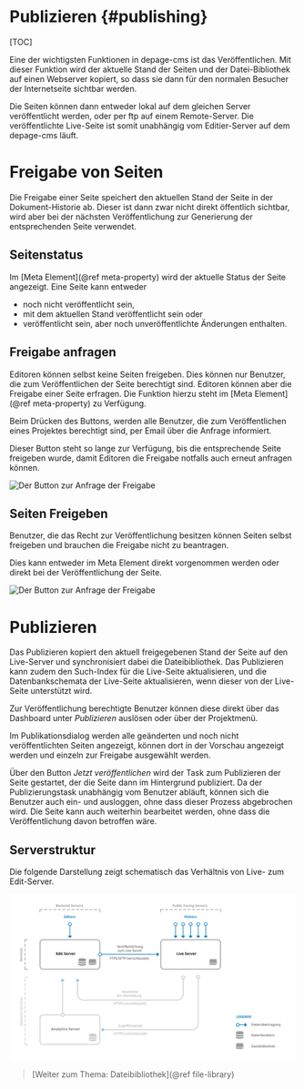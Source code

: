 Publizieren     {#publishing}
===========

[TOC]

Eine der wichtigsten Funktionen in depage-cms ist das Veröffentlichen. Mit dieser Funktion wird der aktuelle Stand der Seiten und der Datei-Bibliothek auf einen Webserver kopiert, so dass sie dann für den normalen Besucher der Internetseite sichtbar werden.

Die Seiten können dann entweder lokal auf dem gleichen Server veröffentlicht werden, oder per ftp auf einem Remote-Server. Die veröffentlichte Live-Seite ist somit unabhängig vom Editier-Server auf dem depage-cms läuft.


Freigabe von Seiten
===================

Die Freigabe einer Seite speichert den aktuellen Stand der Seite in der Dokument-Historie ab. Dieser ist dann zwar nicht direkt öffentlich sichtbar, wird aber bei der nächsten Veröffentlichung zur Generierung der entsprechenden Seite verwendet.

Seitenstatus
------------

Im [Meta Element](@ref meta-property) wird der aktuelle Status der Seite angezeigt. Eine Seite kann entweder

- noch nicht veröffentlicht sein,
- mit dem aktuellen Stand veröffentlicht sein oder
- veröffentlicht sein, aber noch unveröffentlichte Änderungen enthalten.


Freigabe anfragen
-----------------

Editoren können selbst keine Seiten freigeben. Dies können nur Benutzer, die zum Veröffentlichen der Seite berechtigt sind. Editoren können aber die Freigabe einer Seite erfragen. Die Funktion hierzu steht im [Meta Element](@ref meta-property) zu Verfügung.

Beim Drücken des Buttons, werden alle Benutzer, die zum Veröffentlichen eines Projektes berechtigt sind, per Email über die Anfrage informiert.

Dieser Button steht so lange zur Verfügung, bis die entsprechende Seite freigeben wurde, damit Editoren die Freigabe notfalls auch erneut anfragen können.

![Der Button zur Anfrage der Freigabe](images/request-release.png)


Seiten Freigeben
----------------

Benutzer, die das Recht zur Veröffentlichung besitzen können Seiten selbst freigeben und brauchen die Freigabe nicht zu beantragen.

Dies kann entweder im Meta Element direkt vorgenommen werden oder direkt bei der Veröffentlichung der Seite.

![Der Button zur Anfrage der Freigabe](images/release-page.png)


Publizieren
===========

Das Publizieren kopiert den aktuell freigegebenen Stand der Seite auf den Live-Server und synchronisiert dabei die Dateibibliothek. Das Publizieren kann zudem den Such-Index für die Live-Seite aktualisieren, und die Datenbankschemata der Live-Seite aktualisieren, wenn dieser von der Live-Seite unterstützt wird.

Zur Veröffentlichung berechtigte Benutzer können diese direkt über das Dashboard unter *Publizieren* auslösen oder über der Projektmenü.

Im Publikationsdialog werden alle geänderten und noch nicht veröffentlichten Seiten angezeigt, können dort in der Vorschau angezeigt werden und einzeln zur Freigabe ausgewählt werden.

Über den Button *Jetzt veröffentlichen* wird der Task zum Publizieren der Seite gestartet, der die Seite dann im Hintergrund publiziert. Da der Publizierungstask unabhängig vom Benutzer abläuft, können sich die Benutzer auch ein- und ausloggen, ohne dass dieser Prozess abgebrochen wird. Die Seite kann auch weiterhin bearbeitet werden, ohne dass die Veröffentlichung davon betroffen wäre.


Serverstruktur
--------------

Die folgende Darstellung zeigt schematisch das Verhältnis von Live- zum Edit-Server.

![Serverstruktur zwischen Live- and Edit-Server](images/server-structure-publishing.svg)



> [Weiter zum Thema: Dateibibliothek](@ref file-library)
